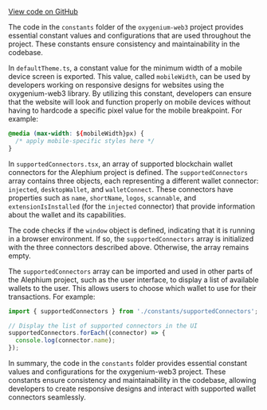 [View code on GitHub](https://github.com/oxygenium/oxygenium-web3/.autodoc/docs/json/packages/web3-react/src/constants)

The code in the `constants` folder of the `oxygenium-web3` project provides essential constant values and configurations that are used throughout the project. These constants ensure consistency and maintainability in the codebase.

In `defaultTheme.ts`, a constant value for the minimum width of a mobile device screen is exported. This value, called `mobileWidth`, can be used by developers working on responsive designs for websites using the oxygenium-web3 library. By utilizing this constant, developers can ensure that the website will look and function properly on mobile devices without having to hardcode a specific pixel value for the mobile breakpoint. For example:

```css
@media (max-width: ${mobileWidth}px) {
  /* apply mobile-specific styles here */
}
```

In `supportedConnectors.tsx`, an array of supported blockchain wallet connectors for the Alephium project is defined. The `supportedConnectors` array contains three objects, each representing a different wallet connector: `injected`, `desktopWallet`, and `walletConnect`. These connectors have properties such as `name`, `shortName`, `logos`, `scannable`, and `extensionIsInstalled` (for the `injected` connector) that provide information about the wallet and its capabilities.

The code checks if the `window` object is defined, indicating that it is running in a browser environment. If so, the `supportedConnectors` array is initialized with the three connectors described above. Otherwise, the array remains empty.

The `supportedConnectors` array can be imported and used in other parts of the Alephium project, such as the user interface, to display a list of available wallets to the user. This allows users to choose which wallet to use for their transactions. For example:

```javascript
import { supportedConnectors } from './constants/supportedConnectors';

// Display the list of supported connectors in the UI
supportedConnectors.forEach((connector) => {
  console.log(connector.name);
});
```

In summary, the code in the `constants` folder provides essential constant values and configurations for the oxygenium-web3 project. These constants ensure consistency and maintainability in the codebase, allowing developers to create responsive designs and interact with supported wallet connectors seamlessly.
